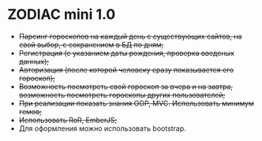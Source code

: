 # ZODIAC mini 1.0

* ~~Парсинг гороскопов на каждый день с существующих сайтов, на свой выбор, с сохранением в БД по дням;~~
* ~~Регистрация (с указанием даты рождения, проверка введеных данных);~~
* ~~Авторизация (после которой человеку сразу показывается его гороскоп);~~
* ~~Возможноcть посмотреть свой гороскоп за вчера и на завтра, возможность посмотреть гороскопы других пользователей;~~
* ~~При реализации показать знания OOP, MVC. Использовать минимум гемов;~~
* ~~Использовать RoR, EmberJS;~~
* Для оформления можно использовать bootstrap.
